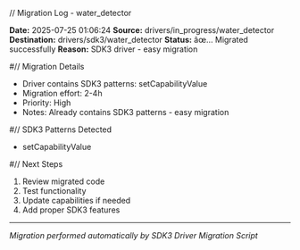 // Migration Log - water_detector

**Date:** 2025-07-25 01:06:24
**Source:** drivers/in_progress/water_detector
**Destination:** drivers/sdk3/water_detector
**Status:** âœ… Migrated successfully
**Reason:** SDK3 driver - easy migration

#// Migration Details
- Driver contains SDK3 patterns: setCapabilityValue
- Migration effort: 2-4h
- Priority: High
- Notes: Already contains SDK3 patterns - easy migration

#// SDK3 Patterns Detected
- setCapabilityValue

#// Next Steps
1. Review migrated code
2. Test functionality
3. Update capabilities if needed
4. Add proper SDK3 features

---
*Migration performed automatically by SDK3 Driver Migration Script*

